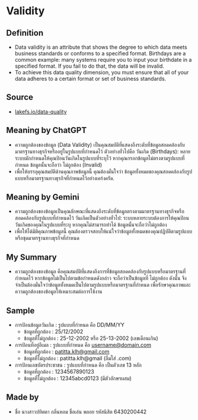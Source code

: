 # Validity

##  Definition
  - Data validity is an attribute that shows the degree to which data meets business standards or conforms to a specified format. Birthdays are a common example: many systems require you to input your birthdate in a specified format. If you fail to do that, the data will be invalid. 
  - To achieve this data quality dimension, you must ensure that all of your data adheres to a certain format or set of business standards.

## Source
  - [lakefs.io/data-quality](https://lakefs.io/data-quality/data-quality-dimensions/)

## Meaning by ChatGPT
  - ความถูกต้องของข้อมูล (Data Validity) เป็นคุณสมบัติที่แสดงถึงระดับที่ข้อมูลสอดคล้องกับมาตรฐานทางธุรกิจหรืออยู่ในรูปแบบที่กำหนดไว้ ตัวอย่างทั่วไปคือ วันเกิด (Birthdays): หลายระบบมักกำหนดให้คุณป้อนวันเกิดในรูปแบบที่ระบุไว้ หากคุณกรอกข้อมูลไม่ตรงตามรูปแบบที่กำหนด ข้อมูลนั้นจะถือว่า ไม่ถูกต้อง (Invalid)
  - เพื่อให้บรรลุคุณสมบัติด้านคุณภาพข้อมูลนี้ คุณต้องมั่นใจว่า ข้อมูลทั้งหมดของคุณสอดคล้องกับรูปแบบหรือมาตรฐานทางธุรกิจที่กำหนดไว้อย่างเคร่งครัด.

## Meaning by Gemini
  - ความถูกต้องของข้อมูลเป็นคุณลักษณะที่แสดงถึงระดับที่ข้อมูลตรงตามมาตรฐานทางธุรกิจหรือสอดคล้องกับรูปแบบที่กำหนดไว้ วันเกิดเป็นตัวอย่างทั่วไป: ระบบหลายระบบต้องการให้คุณป้อนวันเกิดของคุณในรูปแบบที่ระบุ หากคุณไม่สามารถทำได้ ข้อมูลนั้นจะถือว่าไม่ถูกต้อง
  - เพื่อให้ได้มิติคุณภาพข้อมูลนี้ คุณต้องตรวจสอบให้แน่ใจว่าข้อมูลทั้งหมดของคุณปฏิบัติตามรูปแบบหรือชุดมาตรฐานทางธุรกิจที่กำหนด

## My Summary
  - ความถูกต้องของข้อมูล คือคุณสมบัติที่แสดงถึงการที่ข้อมูลสอดคล้องกับรูปแบบหรือมาตรฐานที่กำหนดไว้ หากข้อมูลไม่เป็นไปตามข้อกำหนดดังกล่าว จะถือว่าเป็นข้อมูลที่ ไม่ถูกต้อง ดังนั้น จึงจำเป็นต้องมั่นใจว่าข้อมูลทั้งหมดเป็นไปตามรูปแบบหรือมาตรฐานที่กำหนด เพื่อรักษาคุณภาพและความถูกต้องของข้อมูลให้เหมาะสมต่อการใช้งาน

## Sample
  - การป้อนข้อมูลวันเกิด : รูปแบบที่กำหนด คือ DD/MM/YY
      - ข้อมูลที่ถูกต้อง : 25/12/2002
      - ข้อมูลที่ไม่ถูกต้อง : 25-12-2002 หรือ 25-13-2002 (เลขเดือนเกิน)
  - การป้อนที่อยู่อีเมล : รูปแบบที่กำหนด คือ username@domain.com
      - ข้อมูลที่ถูกต้อง : patitta.klh@gmail.com
      - ข้อมูลที่ไม่ถูกต้อง : patitta.klh@gmail (ลืมใส่ .com)
  - การป้อนเลขบัตรประชาชน : รูปแบบที่กำหนด คือ เป็นตัวเลข 13 หลัก
      - ข้อมูลที่ถูกต้อง : 1234567890123
      - ข้อมูลที่ไม่ถูกต้อง : 12345abcd0123 (มีตัวอักษรผสม)

## Made by
- ชื่อ นางสาวปทิตตา กลิ่นหอม ชื่อเล่น พลอย รหัสนิสิต 6430200442
